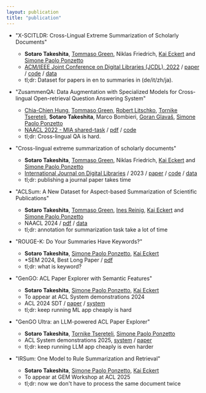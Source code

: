 ```yaml
---
layout: publication
title: "publication"
---
```


- "X-SCITLDR: Cross-Lingual Extreme Summarization of Scholarly Documents"
  - **Sotaro Takeshita**, [Tommaso Green](https://green-t.io/), Niklas Friedrich, [Kai Eckert](http://wiss.iuk.hdm-stuttgart.de/people/kai-eckert/) and [Simone Paolo Ponzetto](https://www.uni-mannheim.de/dws/people/professors/prof-dr-simone-paolo-ponzetto/)
  - [ACM/IEEE Joint Conference on Digital Libraries (JCDL), 2022](https://2022.jcdl.org/) / [paper](https://arxiv.org/abs/2205.15051) / [code](https://github.com/sobamchan/xscitldr) / [data](https://huggingface.co/datasets/umanlp/xscitldr)
  - tl;dr: Dataset for papers in en to summaries in (de/it/zh/ja).

- "ZusammenQA: Data Augmentation with Specialized Models for Cross-lingual Open-retrieval Question Answering System"
  - [Chia-Chien Hung](https://chiachienhung.github.io/), [Tommaso Green](https://green-t.io/), [Robert Litschko](https://rlitschk.github.io/), [Tornike Tsereteli](https://www.torniketsereteli.com/), **Sotaro Takeshita**, Marco Bombieri, [Goran Glavaš](https://sites.google.com/view/goranglavas), [Simone Paolo Ponzetto](https://www.uni-mannheim.de/dws/people/professors/prof-dr-simone-paolo-ponzetto/)
  - [NAACL 2022 - MIA shared-task](https://mia-workshop.github.io/index.html) / [pdf](https://arxiv.org/abs/2205.14981) / [code](https://github.com/umanlp/zusammenqa)
  - tl;dr: Cross-lingual QA is hard.

- "Cross-lingual extreme summarization of scholarly documents"
  - **Sotaro Takeshita**, [Tommaso Green](https://green-t.io/), Niklas Friedrich, [Kai Eckert](http://wiss.iuk.hdm-stuttgart.de/people/kai-eckert/) and [Simone Paolo Ponzetto](https://www.uni-mannheim.de/dws/people/professors/prof-dr-simone-paolo-ponzetto/)
  - [International Journal on Digital Libraries](https://www.springer.com/journal/799) / 2023 / [paper](https://link.springer.com/article/10.1007/s00799-023-00373-2) / [code](https://github.com/sobamchan/xscitldr) / [data](https://huggingface.co/datasets/umanlp/xscitldr)
  - tl;dr: publishing a journal paper takes time

- "ACLSum: A New Dataset for Aspect-based Summarization of Scientific Publications"
  - **Sotaro Takeshita**, [Tommaso Green](https://green-t.io/), [Ines Reinig](https://www.uni-mannheim.de/dws/people/researchers/phd-students/ines-reinig/), [Kai Eckert](http://wiss.iuk.hdm-stuttgart.de/people/kai-eckert/) and [Simone Paolo Ponzetto](https://www.uni-mannheim.de/dws/people/professors/prof-dr-simone-paolo-ponzetto/)
  - NAACL 2024 / [pdf](https://arxiv.org/abs/2403.05303) / [data](https://huggingface.co/datasets/sobamchan/aclsum)
  - tl;dr: annotation for summarization task take a lot of time

- "ROUGE-K: Do Your Summaries Have Keywords?"
  - **Sotaro Takeshita**, [Simone Paolo Ponzetto](https://www.uni-mannheim.de/dws/people/professors/prof-dr-simone-paolo-ponzetto/), [Kai Eckert](http://wiss.iuk.hdm-stuttgart.de/people/kai-eckert/)
  - *SEM 2024, Best Long Paper / [pdf](https://aclanthology.org/2024.starsem-1.6/)
  - tl;dr: what is keyword?

- "GenGO: ACL Paper Explorer with Semantic Features"
  - **Sotaro Takeshita**, [Simone Paolo Ponzetto](https://www.uni-mannheim.de/dws/people/professors/prof-dr-simone-paolo-ponzetto/), [Kai Eckert](http://wiss.iuk.hdm-stuttgart.de/people/kai-eckert/)
  - To appear at ACL System demonstrations 2024
  - ACL 2024 SDT / [paper](https://gengo.sotaro.io/2024.acl-demos.12) / [system](https://gengo.sotaro.io/)
  - tl;dr: keep running ML app cheaply is hard

- "GenGO Ultra: an LLM-powered ACL Paper Explorer"
  - **Sotaro Takeshita**, [Tornike Tsereteli](https://e-tornike.github.io/), [Simone Paolo Ponzetto](https://www.uni-mannheim.de/dws/people/professors/prof-dr-simone-paolo-ponzetto/)
  - ACL System demonstrations 2025, [system](https://gengo-ultra.sotaro.io/) / [paper](https://aclanthology.org/2025.acl-demo.24/)
  - tl;dr: keep running LLM app cheaply is even harder

- "IRSum: One Model to Rule Summarization and Retrieval"
  - **Sotaro Takeshita**, [Simone Paolo Ponzetto](https://www.uni-mannheim.de/dws/people/professors/prof-dr-simone-paolo-ponzetto/), [Kai Eckert](http://wiss.iuk.hdm-stuttgart.de/people/kai-eckert/)
  - To appear at GEM Workshop at ACL 2025
  - tl;dr: now we don't have to process the same document twice
